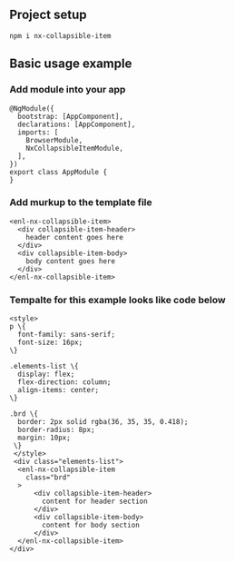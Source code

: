 ## Project setup

```
npm i nx-collapsible-item
```

## Basic usage example

### Add module into your app

```
@NgModule({
  bootstrap: [AppComponent],
  declarations: [AppComponent],
  imports: [
    BrowserModule,
    NxCollapsibleItemModule,
  ],
})
export class AppModule {
}

```

### Add murkup to the template file

```
<enl-nx-collapsible-item>
  <div collapsible-item-header>
    header content goes here
  </div>
  <div collapsible-item-body>
    body content goes here
  </div>
</enl-nx-collapsible-item>
```

### Tempalte for this example looks like code below

```
<style>
p \{
  font-family: sans-serif;
  font-size: 16px;
\}

.elements-list \{
  display: flex;
  flex-direction: column;
  align-items: center;
\}

.brd \{
  border: 2px solid rgba(36, 35, 35, 0.418);
  border-radius: 8px;
  margin: 10px;
 \}
 </style>
 <div class="elements-list">
  <enl-nx-collapsible-item
    class="brd"
  >
      <div collapsible-item-header>
        content for header section
      </div>
      <div collapsible-item-body>
        content for body section
      </div>
  </enl-nx-collapsible-item>
</div>

```
